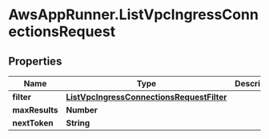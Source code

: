 # AwsAppRunner.ListVpcIngressConnectionsRequest

## Properties

Name | Type | Description | Notes
------------ | ------------- | ------------- | -------------
**filter** | [**ListVpcIngressConnectionsRequestFilter**](ListVpcIngressConnectionsRequestFilter.md) |  | [optional] 
**maxResults** | **Number** |  | [optional] 
**nextToken** | **String** |  | [optional] 


